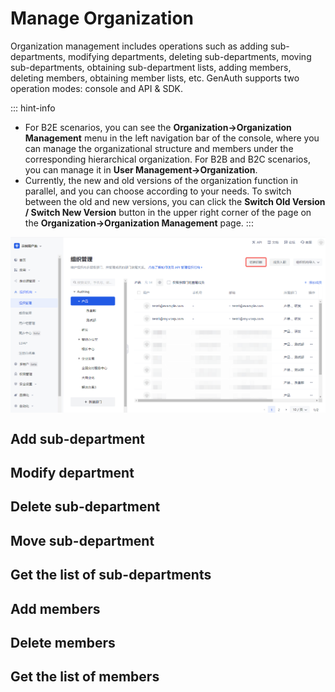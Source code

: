 # Manage Organization

<LastUpdated/>

Organization management includes operations such as adding sub-departments, modifying departments, deleting sub-departments, moving sub-departments, obtaining sub-department lists, adding members, deleting members, obtaining member lists, etc. GenAuth supports two operation modes: console and API & SDK.

::: hint-info

- For B2E scenarios, you can see the **Organization->Organization Management** menu in the left navigation bar of the console, where you can manage the organizational structure and members under the corresponding hierarchical organization. For B2B and B2C scenarios, you can manage it in **User Management->Organization**.
- Currently, the new and old versions of the organization function in parallel, and you can choose according to your needs. To switch between the old and new versions, you can click the **Switch Old Version / Switch New Version** button in the upper right corner of the page on the **Organization->Organization Management** page.
  :::

<img src="../images/switch-version.png" style="display:block;margin: 0 auto;">

## Add sub-department

<StackSelector snippet="add-node" selectLabel="Selection method" :order="['dashboard', 'java', 'javascript']"/>

## Modify department

<StackSelector snippet="update-node" selectLabel="Selection method" :order="['dashboard', 'java', 'javascript']"/>

## Delete sub-department

<StackSelector snippet="delete-node" selectLabel="Selection method" :order="['dashboard', 'java', 'javascript']"/>

## Move sub-department

<StackSelector snippet="move-node" selectLabel="Selection method" :order="['dashboard', 'java', 'javascript']"/>

## Get the list of sub-departments

<StackSelector snippet="list-children" selectLabel="Selection method" :order="['dashboard', 'java', 'javascript']"/>

## Add members

<StackSelector snippet="add-member" selectLabel="Selection method" :order="['dashboard', 'java', 'javascript']"/>

## Delete members

<StackSelector snippet="remove-member" selectLabel="Selection method" :order="['dashboard', 'java', 'javascript']"/>

## Get the list of members

<StackSelector snippet="list-members" selectLabel="Selection method" :order="['dashboard', 'java', 'javascript']"/>

